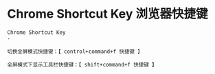 # Chrome Shortcut Key 浏览器快捷键

```
Chrome Shortcut Key
-

切换全屏模式快捷键：【 control+command+f 快捷键 】

全屏模式下显示工具栏快捷键：【 shift+command+f 快捷键 】
```
